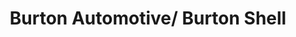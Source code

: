 ---
title: "Burton Automotive/ Burton Shell"
url: /vashon-island/burton-automotive-burton-shell/
shop: Autowerkstatt
---